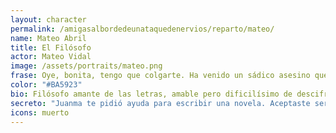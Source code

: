 ```yaml
---
layout: character
permalink: /amigasalbordedeunataquedenervios/reparto/mateo/
name: Mateo Abril
title: El Filósofo
actor: Mateo Vidal
image: /assets/portraits/mateo.png
frase: Oye, bonita, tengo que colgarte. Ha venido un sádico asesino que está destrozándome vivo.
color: "#BA5923"
bio: Filósofo amante de las letras, amable pero dificilísimo de descifrar, Mateo genera confianza pero siempre deja la puerta abierta a una interpretación alternativa. Le entusiasman los objetos exóticos y animales raros, los acertijos intelectuales y los retos imposibles de explicar a la primera. Es gracias a Natita por quien por fin se animó a escribir, su gran sueño. Pero las malas lenguas afirman que ahora que se ha frustrado esa ambición le guarda recor por ello.
secreto: "Juanma te pidió ayuda para escribir una novela. Aceptaste ser su ghost writer porque confiaste en él… y porque pensaste que así podrías abrirte camino. El problema es que el libro ha sido un éxito brutal, y Juanma no ha dicho ni una palabra sobre ti. Te cuesta verle dar entrevistas, firmar ejemplares y repetir ideas que ni entiende. Sobre todo porque el libro habla de algo que te obsesiona: el lince ibérico. Hace poco, en una conversación medio en broma, le dijiste que querías ver uno. Y te lo consiguió. No sabes cómo. Pero ahora tienes un lince en casa, escondido y para el colmo se ha comido tu nuevo sofá.Eso es ilegal, y él lo sabe. Si tú le destapas como un fraude, él puede devolvértela. Tu secreto es el lince. Si alguien lo descubre, pierdes automáticamente. Puedes proteger a Juanma… o exponerlo como impostor. Pero cuidado: si él habla, tú también estás acabado. Puedes usar lo que sabes de Juanma como defensa… o como venganza."
icons: muerto
---
```

